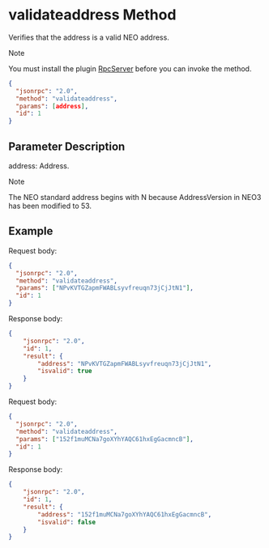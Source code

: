 ﻿# validateaddress Method

Verifies that the address is a valid NEO address.

> [!Note]
>
> You must install the plugin [RpcServer](https://github.com/neo-project/neo-modules/releases) before you can invoke the method.

```json
{
  "jsonrpc": "2.0",
  "method": "validateaddress",
  "params": [address],
  "id": 1
}
```

## Parameter Description

address: Address.

> [!Note]
>
> The NEO standard address begins with N because AddressVersion in NEO3 has been modified to 53.

## Example

Request body:

```json
{
  "jsonrpc": "2.0",
  "method": "validateaddress",
  "params": ["NPvKVTGZapmFWABLsyvfreuqn73jCjJtN1"],
  "id": 1
}
```

Response body:

```json
{
    "jsonrpc": "2.0",
    "id": 1,
    "result": {
        "address": "NPvKVTGZapmFWABLsyvfreuqn73jCjJtN1",
        "isvalid": true
    }
}
```

Request body:

```json
{
  "jsonrpc": "2.0",
  "method": "validateaddress",
  "params": ["152f1muMCNa7goXYhYAQC61hxEgGacmncB"],
  "id": 1
}
```

Response body:

```json
{
    "jsonrpc": "2.0",
    "id": 1,
    "result": {
        "address": "152f1muMCNa7goXYhYAQC61hxEgGacmncB",
        "isvalid": false
    }
}
```


